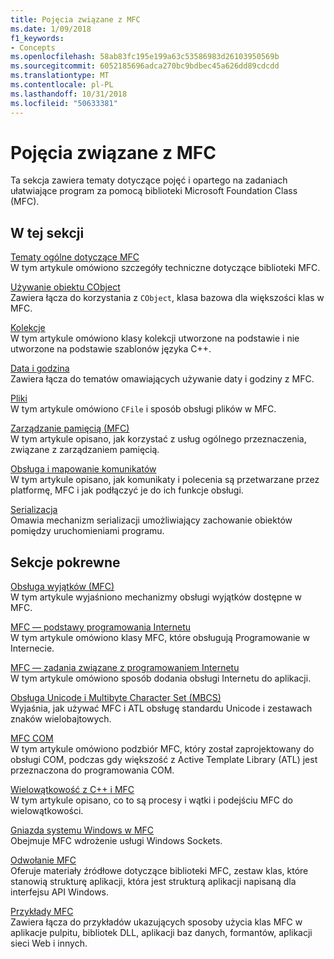```yaml
---
title: Pojęcia związane z MFC
ms.date: 1/09/2018
f1_keywords:
- Concepts
ms.openlocfilehash: 58ab83fc195e199a63c53586983d26103950569b
ms.sourcegitcommit: 6052185696adca270bc9bdbec45a626dd89cdcdd
ms.translationtype: MT
ms.contentlocale: pl-PL
ms.lasthandoff: 10/31/2018
ms.locfileid: "50633381"
---
```

# <a name="mfc-concepts"></a>Pojęcia związane z MFC

Ta sekcja zawiera tematy dotyczące pojęć i opartego na zadaniach ułatwiające program za pomocą biblioteki Microsoft Foundation Class (MFC).

## <a name="in-this-section"></a>W tej sekcji

[Tematy ogólne dotyczące MFC](../mfc/general-mfc-topics.md)<br/>
W tym artykule omówiono szczegóły techniczne dotyczące biblioteki MFC.

[Używanie obiektu CObject](../mfc/using-cobject.md)<br/>
Zawiera łącza do korzystania z `CObject`, klasa bazowa dla większości klas w MFC.

[Kolekcje](../mfc/collections.md)<br/>
W tym artykule omówiono klasy kolekcji utworzone na podstawie i nie utworzone na podstawie szablonów języka C++.

[Data i godzina](../atl-mfc-shared/date-and-time.md)<br/>
Zawiera łącza do tematów omawiających używanie daty i godziny z MFC.

[Pliki](../mfc/files-in-mfc.md)<br/>
W tym artykule omówiono `CFile` i sposób obsługi plików w MFC.

[Zarządzanie pamięcią (MFC)](../mfc/memory-management.md)<br/>
W tym artykule opisano, jak korzystać z usług ogólnego przeznaczenia, związane z zarządzaniem pamięcią.

[Obsługa i mapowanie komunikatów](../mfc/message-handling-and-mapping.md)<br/>
W tym artykule opisano, jak komunikaty i polecenia są przetwarzane przez platformę, MFC i jak podłączyć je do ich funkcje obsługi.

[Serializacja](../mfc/serialization-in-mfc.md)<br/>
Omawia mechanizm serializacji umożliwiający zachowanie obiektów pomiędzy uruchomieniami programu.

## <a name="related-sections"></a>Sekcje pokrewne

[Obsługa wyjątków (MFC)](../mfc/exception-handling-in-mfc.md)<br/>
W tym artykule wyjaśniono mechanizmy obsługi wyjątków dostępne w MFC.

[MFC — podstawy programowania Internetu](../mfc/mfc-internet-programming-basics.md)<br/>
W tym artykule omówiono klasy MFC, które obsługują Programowanie w Internecie.

[MFC — zadania związane z programowaniem Internetu](../mfc/mfc-internet-programming-tasks.md)<br/>
W tym artykule omówiono sposób dodania obsługi Internetu do aplikacji.

[Obsługa Unicode i Multibyte Character Set (MBCS)](../atl-mfc-shared/unicode-and-multibyte-character-set-mbcs-support.md)<br/>
Wyjaśnia, jak używać MFC i ATL obsługę standardu Unicode i zestawach znaków wielobajtowych.

[MFC COM](../mfc/mfc-com.md)<br/>
W tym artykule omówiono podzbiór MFC, który został zaprojektowany do obsługi COM, podczas gdy większość z Active Template Library (ATL) jest przeznaczona do programowania COM.

[Wielowątkowość z C++ i MFC](../parallel/multithreading-with-cpp-and-mfc.md)<br/>
W tym artykule opisano, co to są procesy i wątki i podejściu MFC do wielowątkowości.

[Gniazda systemu Windows w MFC](../mfc/windows-sockets.md)<br/>
Obejmuje MFC wdrożenie usługi Windows Sockets.

[Odwołanie MFC](../mfc/mfc-desktop-applications.md)<br/>
Oferuje materiały źródłowe dotyczące biblioteki MFC, zestaw klas, które stanowią strukturę aplikacji, która jest strukturą aplikacji napisaną dla interfejsu API Windows.

[Przykłady MFC](../visual-cpp-samples.md)<br/>
Zawiera łącza do przykładów ukazujących sposoby użycia klas MFC w aplikacje pulpitu, bibliotek DLL, aplikacji baz danych, formantów, aplikacji sieci Web i innych.
